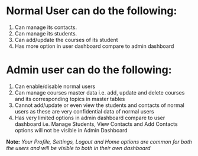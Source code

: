 # Normal User can do the following:
1. Can manage its contacts.
2. Can manage its students.
3. Can add/update the courses of its student
4. Has more option in user dashboard compare to admin dashboard

# Admin user can do the following:
1. Can enable/disable normal users
2. Can manage courses master data i.e. add, update and delete courses and its corresponding topics in master tables 
3. Cannot add/update or even view the students and contacts of normal users as these are very confidential data of normal users
4. Has very limited options in admin dashboard compare to user dashboard i.e. Manage Students, View Contacts and Add Contacts options will not be visible in Admin Dashboard

<B>Note:</B> <I> Your Profile, Settings, Logout and Home options are common for both the users and will be visible to both in their own dashboard</I>